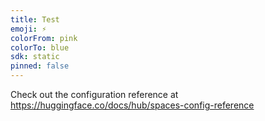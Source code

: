 ```yaml
---
title: Test
emoji: ⚡
colorFrom: pink
colorTo: blue
sdk: static
pinned: false
---
```


Check out the configuration reference at https://huggingface.co/docs/hub/spaces-config-reference